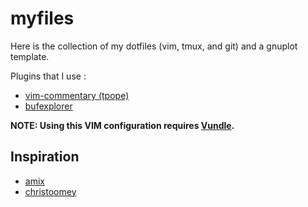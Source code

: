 myfiles
=======

Here is the collection of my dotfiles (vim, tmux, and git) and a gnuplot template.

Plugins that I use :

* [vim-commentary (tpope)](https://github.com/tpope/vim-commentary)
* [bufexplorer](https://github.com/jlanzarotta/bufexplorer)

**NOTE: Using this VIM configuration requires [Vundle](https://github.com/VundleVim/Vundle.vim).**

Inspiration
-----------

* [amix](https://github.com/amix)
* [christoomey](https://github.com/christoomey)
